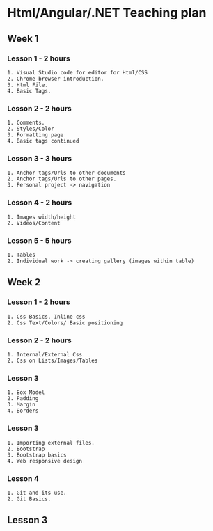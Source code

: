 
# Html/Angular/.NET Teaching plan

## Week 1

### Lesson 1 - 2 hours

    1. Visual Studio code for editor for Html/CSS
    2. Chrome browser introduction.
    3. Html File.
    4. Basic Tags.

### Lesson 2 - 2 hours

    1. Comments.
    2. Styles/Color
    3. Formatting page
    4. Basic tags continued

### Lesson 3 - 3 hours
    1. Anchor tags/Urls to other documents
    2. Anchor tags/Urls to other pages.
    3. Personal project -> navigation

### Lesson 4 - 2 hours

    1. Images width/height
    2. Videos/Content

### Lesson 5 - 5 hours

    1. Tables 
    2. Individual work -> creating gallery (images within table)

## Week 2

### Lesson 1 - 2 hours

    1. Css Basics, Inline css
    2. Css Text/Colors/ Basic positioning

### Lesson 2 - 2 hours

    1. Internal/External Css
    2. Css on Lists/Images/Tables 

### Lesson 3

    1. Box Model
    2. Padding
    3. Margin
    4. Borders

### Lesson 3

    1. Importing external files.
    2. Bootstrap
    3. Bootstrap basics
    4. Web responsive design

### Lesson 4

    1. Git and its use.
    2. Git Basics.

## Lesson 3

